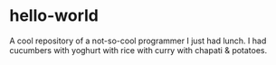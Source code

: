 # hello-world
A cool repository of a not-so-cool programmer
I just had lunch. I had cucumbers with yoghurt with rice with curry with chapati & potatoes.
